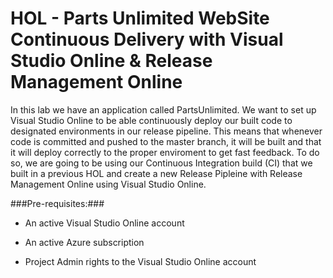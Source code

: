 HOL - Parts Unlimited WebSite Continuous Delivery with Visual Studio Online & Release Management Online
====================================================================================
In this lab we have an application called PartsUnlimited. We want to set up
Visual Studio Online to be able continuously deploy our built code to designated environments in our release pipeline. 
This means that whenever code is committed and pushed to the master branch, it will be built and that it will deploy correctly to the proper enviroment to get fast feedback. To do so, 
we are going to be using our Continuous Integration build (CI) that we built in a previous HOL and 
create a new Release Pipleine with Release Management Online using Visual Studio Online.

###Pre-requisites:###

-   An active Visual Studio Online account

-   An active Azure subscription

-   Project Admin rights to the Visual Studio Online account

